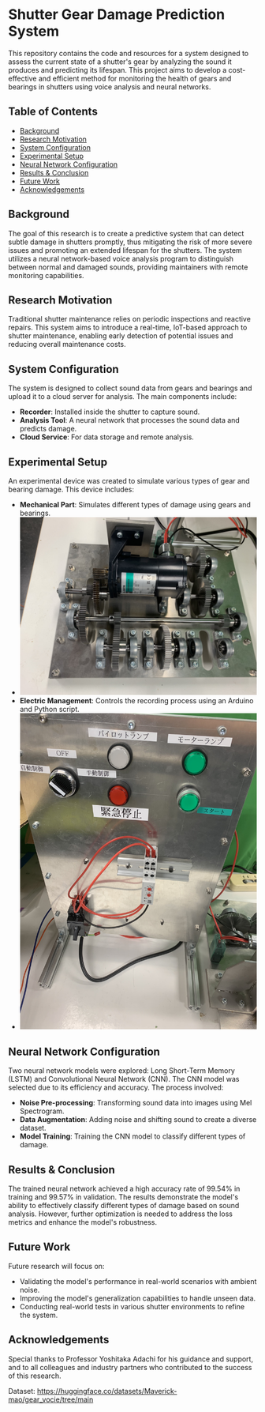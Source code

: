 # Shutter Gear Damage Prediction System
This repository contains the code and resources for a system designed to assess the current state of a shutter's gear by analyzing the sound it produces and predicting its lifespan. This project aims to develop a cost-effective and efficient method for monitoring the health of gears and bearings in shutters using voice analysis and neural networks.

## Table of Contents
- [Background](#background)
- [Research Motivation](#research-motivation)
- [System Configuration](#system-configuration)
- [Experimental Setup](#experimental-setup)
- [Neural Network Configuration](#neural-network-configuration)
- [Results & Conclusion](#results--conclusion)
- [Future Work](#future-work)
- [Acknowledgements](#acknowledgements)

## Background
The goal of this research is to create a predictive system that can detect subtle damage in shutters promptly, thus mitigating the risk of more severe issues and promoting an extended lifespan for the shutters. The system utilizes a neural network-based voice analysis program to distinguish between normal and damaged sounds, providing maintainers with remote monitoring capabilities.

## Research Motivation
Traditional shutter maintenance relies on periodic inspections and reactive repairs. This system aims to introduce a real-time, IoT-based approach to shutter maintenance, enabling early detection of potential issues and reducing overall maintenance costs.

## System Configuration
The system is designed to collect sound data from gears and bearings and upload it to a cloud server for analysis. The main components include:
- **Recorder**: Installed inside the shutter to capture sound.
- **Analysis Tool**: A neural network that processes the sound data and predicts damage.
- **Cloud Service**: For data storage and remote analysis.

## Experimental Setup
An experimental device was created to simulate various types of gear and bearing damage. This device includes:
- **Mechanical Part**: Simulates different types of damage using gears and bearings.
- ![Experimental Device1](https://github.com/Mavrick-mao/Gear_Analysis/blob/main/test/IMG_3534%20(1).jpg)
- **Electric Management**: Controls the recording process using an Arduino and Python script.
- ![Experimental Device2](https://github.com/Mavrick-mao/Gear_Analysis/blob/main/test/IMG_3535%20(1).jpg)

## Neural Network Configuration
Two neural network models were explored: Long Short-Term Memory (LSTM) and Convolutional Neural Network (CNN). The CNN model was selected due to its efficiency and accuracy. The process involved:
- **Noise Pre-processing**: Transforming sound data into images using Mel Spectrogram.
- **Data Augmentation**: Adding noise and shifting sound to create a diverse dataset.
- **Model Training**: Training the CNN model to classify different types of damage.

## Results & Conclusion
The trained neural network achieved a high accuracy rate of 99.54% in training and 99.57% in validation. The results demonstrate the model's ability to effectively classify different types of damage based on sound analysis. However, further optimization is needed to address the loss metrics and enhance the model's robustness.

## Future Work
Future research will focus on:
- Validating the model's performance in real-world scenarios with ambient noise.
- Improving the model's generalization capabilities to handle unseen data.
- Conducting real-world tests in various shutter environments to refine the system.

## Acknowledgements
Special thanks to Professor Yoshitaka Adachi for his guidance and support, and to all colleagues and industry partners who contributed to the success of this research.


Dataset:
https://huggingface.co/datasets/Maverick-mao/gear_vocie/tree/main
